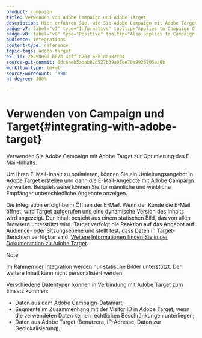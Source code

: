 ```yaml
---
product: campaign
title: Verwenden von Adobe Campaign und Adobe Target
description: Hier erfahren Sie, wie Sie Adobe Campaign mit Adobe Target integrieren
badge-v7: label="v7" type="Informative" tooltip="Applies to Campaign Classic v7"
badge-v8: label="v8" type="Positive" tooltip="Also applies to Campaign v8"
audience: integrations
content-type: reference
topic-tags: adobe-target
exl-id: 2e29d090-b87b-4cff-a703-58e1da082f04
source-git-commit: 6dc6aeb5adeb82d527b39a05ee70a9926205ea0b
workflow-type: tm+mt
source-wordcount: '198'
ht-degree: 100%

---
```


# Verwenden von Campaign und Target{#integrating-with-adobe-target}



Verwenden Sie Adobe Campaign mit Adobe Target zur Optimierung des E-Mail-Inhalts.

Um Ihren E-Mail-Inhalt zu optimieren, können Sie ein Umleitungsangebot in Adobe Target erstellen und dann die E-Mail-Angebote mit Adobe Campaign verwalten. Beispielsweise können Sie für männliche und weibliche Empfänger unterschiedliche Angebote anzeigen.

Die Integration erfolgt beim Öffnen der E-Mail. Wenn der Kunde die E-Mail öffnet, wird Target aufgerufen und eine dynamische Version des Inhalts wird angezeigt. Der Inhalt besteht aus einem statischen Bild, das von allen Browsern unterstützt wird. Target verfolgt die Reaktion auf das Angebot auf Audience- oder Sitzungsebene und stellt fest, dass Daten in Target-Berichten verfügbar sind. [Weitere Informationen finden Sie in der Dokumentation zu Adobe Target](https://experienceleague.adobe.com/docs/target/using/integrate/campaign-and-target.html?lang=de).


>[!NOTE]
>
>Im Rahmen der Integration werden nur statische Bilder unterstützt. Der weitere Inhalt kann nicht personalisiert werden.

Verschiedene Datentypen können in Verbindung mit Adobe Target zum Einsatz kommen:

* Daten aus dem Adobe Campaign-Datamart;
* Segmente im Zusammenhang mit der Visitor ID in Adobe Target, wenn die verwendeten Daten keinen rechtlichen Beschränkungen unterliegen;
* Daten aus Adobe Target (Benutzera, IP-Adresse, Daten zur Geolokalisierung).
